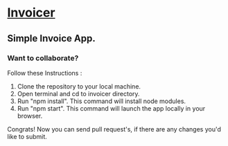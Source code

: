 # [Invoicer](https://invoicer-application.herokuapp.com/)
## Simple Invoice App.

### Want to collaborate?
Follow these Instructions :
1. Clone the repository to your local machine.
2. Open terminal and cd to invoicer directory.
3. Run "npm install". This command will install node modules.
4. Run "npm start". This command will launch the app locally in your browser.

Congrats! Now you can send pull request's, if there are any changes you'd like to submit.

